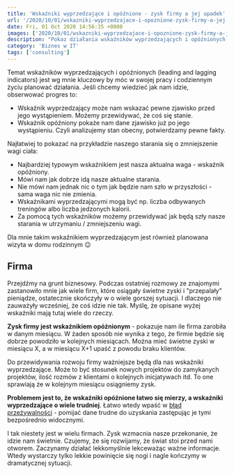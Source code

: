 ```yaml
---
title: 'Wskaźniki wyprzedzające i opóźnione - zysk firmy a jej upadek'
url: '/2020/10/01/wskazniki-wyprzedzajace-i-opoznione-zysk-firmy-a-jej-upadek'
date: Fri, 01 Oct 2020 14:56:35 +0000
images: ['2020/10/01/wskazniki-wyprzedzajace-i-opoznione-zysk-firmy-a-jej-upadek/bankrupt.jpg']
description: "Pokaz działania wskaźników wyprzedzających i opóźnionych na działanie firmy"
category: 'Biznes w IT'
tags: ['consulting']
---
```

Temat wskaźników wyprzedzających i opóźnionych (leading and lagging indicators) jest wg mnie kluczowy by móc w swojej pracy i codziennym życiu planować działania. Jeśli chcemy wiedzieć jak nam idzie, obserwować progres to:
- Wskaźnik wyprzedzający może nam wskazać pewne zjawisko przed jego wystąpieniem. Możemy przewidywać, że coś się stanie.
- Wskaźnik opóźniony pokaże nam dane zjawisko już po jego wystąpieniu. Czyli analizujemy stan obecny, potwierdzamy pewne fakty.

Najłatwiej to pokazać na przykładzie naszego starania się o zmniejszenie wagi ciała:

- Najbardziej typowym wskaźnikiem jest nasza aktualna waga - wskaźnik opóźniony.
- Mówi nam jak dobrze idą nasze aktualne starania.
- Nie mówi nam jednak nic o tym jak będzie nam szło w przyszłości - sama waga nic nie zmienia.
- Wskaźnikami wyprzedzającymi mogą być np. liczba odbywanych treningów albo liczba jedzonych kalorii.
- Za pomocą tych wskaźników możemy przewidywać jak będą szły nasze starania w utrzymaniu / zmniejszeniu wagi. 
	
Dla mnie takim wskaźnikiem wyprzedzającym jest również planowana wizyta w domu rodzinnym 😉

## Firma

Przejdźmy na grunt biznesowy. Podczas ostatniej rozmowy ze znajomymi zastanowiło mnie jak wiele firm, które osiągały świetne zyski i "przepalały" pieniądze, ostatecznie skończyły w o wiele gorszej sytuacji. I dlaczego nie zauważyły wcześniej, że coś idzie nie tak. Myślę, że opisane wyżej wskaźniki mają tutaj wiele do rzeczy.

**Zysk firmy jest wskaźnikiem opóźnionym** - pokazuje nam ile firma zarobiła w danym miesiącu. W żaden sposób nie wynika z tego, że firmie będzie się dobrze powodziło w kolejnych miesiącach. Można mieć świetne zyski w miesiącu X, a w miesiącu X+1 upaść z powodu braku klientów.

Do przewidywania rozwoju firmy ważniejsze będą dla nas wskaźniki wyprzedzające. Może to być stosunek nowych projektów do zamykanych projektów, ilość rozmów z klientami o kolejnych inicjatywach itd. To one sprawiają że w kolejnym miesiącu osiągniemy zysk.

**Problemem jest to, że wskaźniki opóźnione łatwo się mierzy, a wskaźniki wyprzedzające o wiele trudniej**. Łatwo wtedy wpaść w [błąd przeżywalności](https://pl.wikipedia.org/wiki/B%C5%82%C4%85d_prze%C5%BCywalno%C5%9Bci) - pomijać dane trudne do uzyskania zastępując je tymi bezpośrednio widocznymi.

I tak niestety jest w wielu firmach. Zysk wzmacnia nasze przekonanie, że idzie nam świetnie. Czujemy, że się rozwijamy, że świat stoi przed nami otworem. Zaczynamy działać lekkomyślnie lekceważąc ważne informacje. Wtedy wystarczy tylko lekkie powinięcie się nogi i nagle kończymy w dramatycznej sytuacji.
